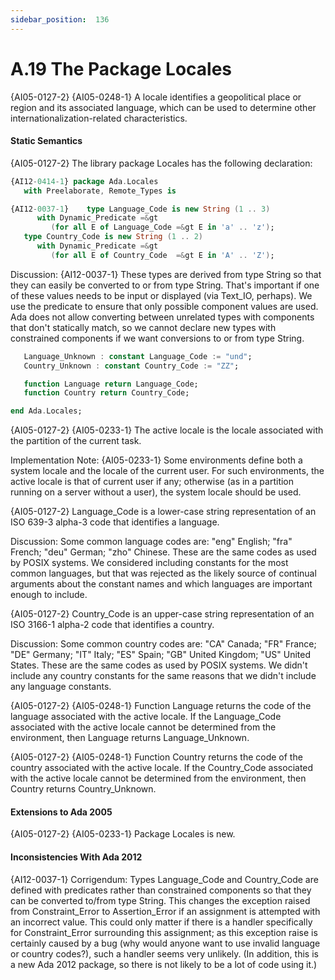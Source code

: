 ```yaml
---
sidebar_position:  136
---
```


# A.19  The Package Locales

{AI05-0127-2} {AI05-0248-1} A locale identifies a geopolitical place or region and its associated language, which can be used to determine other internationalization-related characteristics. 


#### Static Semantics

{AI05-0127-2} The library package Locales has the following declaration: 

```ada
{AI12-0414-1} package Ada.Locales
   with Preelaborate, Remote_Types is

```

```ada
{AI12-0037-1}    type Language_Code is new String (1 .. 3)
      with Dynamic_Predicate =&gt
         (for all E of Language_Code =&gt E in 'a' .. 'z');
   type Country_Code is new String (1 .. 2)
      with Dynamic_Predicate =&gt
         (for all E of Country_Code  =&gt E in 'A' .. 'Z');

```

Discussion: {AI12-0037-1} These types are derived from type String so that they can easily be converted to or from type String. That's important if one of these values needs to be input or displayed (via Text_IO, perhaps). We use the predicate to ensure that only possible component values are used. Ada does not allow converting between unrelated types with components that don't statically match, so we cannot declare new types with constrained components if we want conversions to or from type String. 

```ada
   Language_Unknown : constant Language_Code := "und";
   Country_Unknown : constant Country_Code := "ZZ";

```

```ada
   function Language return Language_Code;
   function Country return Country_Code;

```

```ada
end Ada.Locales;

```

{AI05-0127-2} {AI05-0233-1} The active locale is the locale associated with the partition of the current task.

Implementation Note: {AI05-0233-1} Some environments define both a system locale and the locale of the current user. For such environments, the active locale is that of current user if any; otherwise (as in a partition running on a server without a user), the system locale should be used. 

{AI05-0127-2} Language_Code is a lower-case string representation of an ISO 639-3 alpha-3 code that identifies a language.

Discussion: Some common language codes are: "eng"  English; "fra"  French; "deu"  German; "zho"  Chinese. These are the same codes as used by POSIX systems. We considered including constants for the most common languages, but that was rejected as the likely source of continual arguments about the constant names and which languages are important enough to include. 

{AI05-0127-2} Country_Code is an upper-case string representation of an ISO 3166-1 alpha-2 code that identifies a country.

Discussion: Some common country codes are: "CA"  Canada; "FR"  France; "DE"  Germany; "IT"  Italy; "ES"  Spain; "GB"  United Kingdom; "US"  United States. These are the same codes as used by POSIX systems. We didn't include any country constants for the same reasons that we didn't include any language constants. 

{AI05-0127-2} {AI05-0248-1} Function Language returns the code of the language associated with the active locale. If the Language_Code associated with the active locale cannot be determined from the environment, then Language returns Language_Unknown.

{AI05-0127-2} {AI05-0248-1} Function Country returns the code of the country associated with the active locale. If the Country_Code associated with the active locale cannot be determined from the environment, then Country returns Country_Unknown.


#### Extensions to Ada 2005

{AI05-0127-2} {AI05-0233-1} Package Locales is new. 


#### Inconsistencies With Ada 2012

{AI12-0037-1} Corrigendum: Types Language_Code and Country_Code are defined with predicates rather than constrained components so that they can be converted to/from type String. This changes the exception raised from Constraint_Error to Assertion_Error if an assignment is attempted with an incorrect value. This could only matter if there is a handler specifically for Constraint_Error surrounding this assignment; as this exception raise is certainly caused by a bug (why would anyone want to use invalid language or country codes?), such a handler seems very unlikely. (In addition, this is a new Ada 2012 package, so there is not likely to be a lot of code using it.) 


